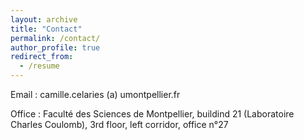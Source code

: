 ```yaml
---
layout: archive
title: "Contact"
permalink: /contact/
author_profile: true
redirect_from:
  - /resume
---
```


Email : camille.celaries (a) umontpellier.fr

Office : Faculté des Sciences de Montpellier, buildind 21 (Laboratoire Charles Coulomb), 3rd floor, left corridor, office n°27
